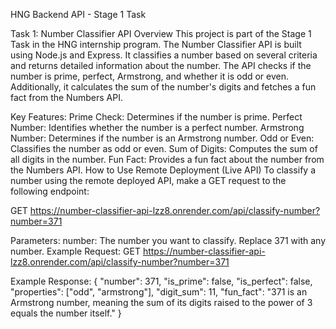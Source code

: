 HNG Backend API - Stage 1 Task

Task 1: Number Classifier API
Overview
This project is part of the Stage 1 Task in the HNG internship program. The Number Classifier API is built using Node.js and Express. It classifies a number based on several criteria and returns detailed information about the number. The API checks if the number is prime, perfect, Armstrong, and whether it is odd or even. Additionally, it calculates the sum of the number's digits and fetches a fun fact from the Numbers API.

Key Features:
Prime Check: Determines if the number is prime.
Perfect Number: Identifies whether the number is a perfect number.
Armstrong Number: Determines if the number is an Armstrong number.
Odd or Even: Classifies the number as odd or even.
Sum of Digits: Computes the sum of all digits in the number.
Fun Fact: Provides a fun fact about the number from the Numbers API.
How to Use
Remote Deployment (Live API)
To classify a number using the remote deployed API, make a GET request to the following endpoint:

GET https://number-classifier-api-lzz8.onrender.com/api/classify-number?number=371

Parameters:
number: The number you want to classify. Replace 371 with any number.
Example Request:
GET https://number-classifier-api-lzz8.onrender.com/api/classify-number?number=371

Example Response:
{
  "number": 371,
  "is_prime": false,
  "is_perfect": false,
  "properties": ["odd", "armstrong"],
  "digit_sum": 11,
  "fun_fact": "371 is an Armstrong number, meaning the sum of its digits raised to the power of 3 equals the number itself."
}

